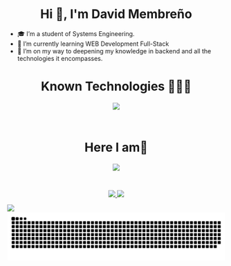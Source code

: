 <h1 align="center">Hi 👋, I'm David Membreño</h1>

<!--Intro start-->
- 🎓 I’m a student of Systems Engineering.
- 🌱 I’m currently learning WEB Development Full-Stack
- 🚀 I’m on my way to deepening my knowledge in backend and all the technologies it encompasses.
<!--Intro end-->

<h1 align="center">Known Technologies 👨🏻‍💻 </h1>

<!--tech stack icons-->
<p align="center">
  <a href="https://skillicons.dev">
    <img align="center" src="https://skillicons.dev/icons?i=cs,java,php,py,dotnet,css,html,js,nodejs,mysql,git,github,docker,postman,vscode,fastapi,linux&perline=12&" />
  </a>
</p>
<br>
<!-------------------------->

<!-- Connect with me -->
<h1 align="center">Here I am🤝</h1>
<!-- icons and links -->
<p align="center">
  <a href="https://skillicons.dev">
    <img align="center" src="https://skillicons.dev/icons?i=instagram&perline=12&" />
  </a>
</p>
<br>




<p align="center">
  <a href="https://github.com/Adityakanoi2001">
    <img height="180em" src="https://github-readme-stats-eight-theta.vercel.app/api?username=david-mrios&show_icons=true&theme=algolia&include_all_commits=true&count_private=true"/>
  </a>
  <a href="https://github.com/Adityakanoi2001">
    <img height="180em" src="https://github-readme-stats-eight-theta.vercel.app/api/top-langs/?username=david-mrios&layout=compact&langs_count=8&theme=algolia"/>
  </a>
</p>




<!--horizontal divider(gradiant)-->
<img src="https://user-images.githubusercontent.com/73097560/115834477-dbab4500-a447-11eb-908a-139a6edaec5c.gif">

<!--- snake -->
<div align="center">
  <img  src="https://raw.githubusercontent.com/david-mrios/david-mrios/output/github-contribution-grid-snake-dark.svg"
       alt="snake" /></a>
</div>
